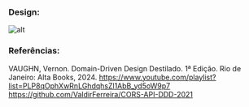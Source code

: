 ### Design:
![alt](https://whimsical.com/ddd-GTPTihQNcdC84xUBTAP1UZ)

### Referências:
VAUGHN, Vernon. Domain-Driven Design Destilado. 1ª Edição. Rio de Janeiro: Alta Books, 2024.
https://www.youtube.com/playlist?list=PLP8qOphXwRnLGhdqhsZl1AbB_yd5oW9p7
https://github.com/ValdirFerreira/CORS-API-DDD-2021

